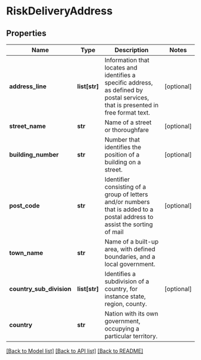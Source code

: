 # RiskDeliveryAddress

## Properties
Name | Type | Description | Notes
------------ | ------------- | ------------- | -------------
**address_line** | **list[str]** | Information that locates and identifies a specific address, as defined by postal services, that is presented in free format text. | [optional] 
**street_name** | **str** | Name of a street or thoroughfare | [optional] 
**building_number** | **str** | Number that identifies the position of a building on a street. | [optional] 
**post_code** | **str** | Identifier consisting of a group of letters and/or numbers that is added to a postal address to assist the sorting of mail | [optional] 
**town_name** | **str** | Name of a built-up area, with defined boundaries, and a local government. | 
**country_sub_division** | **list[str]** | Identifies a subdivision of a country, for instance state, region, county. | [optional] 
**country** | **str** | Nation with its own government, occupying a particular territory. | 

[[Back to Model list]](../README.md#documentation-for-models) [[Back to API list]](../README.md#documentation-for-api-endpoints) [[Back to README]](../README.md)


